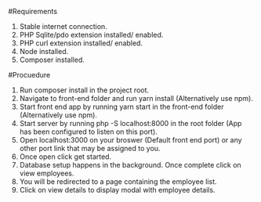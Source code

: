 #Requirements
1. Stable internet connection.
2. PHP Sqlite/pdo extension installed/ enabled.
3. PHP curl extension installed/ enabled.
4. Node installed.
5. Composer installed.

#Procuedure
1. Run composer install in the project root.
2. Navigate to front-end folder and run yarn install (Alternatively use npm).
3. Start front end app by running yarn start in the front-end folder (Alternatively use npm).
4. Start server by running  php -S localhost:8000 in the root folder (App has been configured to listen on this port).
5. Open localhost:3000 on your broswer (Default front end port) or any other port link that may be assigned to you.
6. Once open click get started.
7. Database setup happens in the background. Once complete click on view employees.
8. You will be redirected to a page containing the employee list.
9. Click on view details to display modal with employee details.